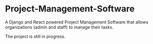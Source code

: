 # Project-Management-Software
A Django and React powered Project Management Software that allows organizations (admin and staff) to manage their tasks.


The project is still in progress.
